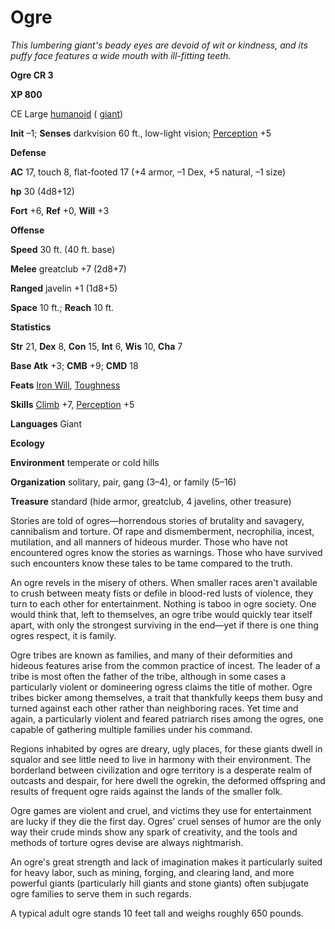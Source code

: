# Ogre

_This lumbering giant's beady eyes are devoid of wit or kindness, and its puffy face features a wide mouth with ill-fitting teeth._

**Ogre CR 3**

**XP 800**

CE Large [humanoid](creatureTypes.md#_humanoid) ( [giant](creatureTypes.md#_giant-type))

**Init** –1; **Senses** darkvision 60 ft., low-light vision; [Perception](../skills/perception.md#_perception) +5

**Defense**

**AC** 17, touch 8, flat-footed 17 (+4 armor, –1 Dex, +5 natural, –1 size)

**hp** 30 (4d8+12)

**Fort** +6, **Ref** +0, **Will** +3

**Offense**

**Speed** 30 ft. (40 ft. base)

**Melee** greatclub +7 (2d8+7)

**Ranged** javelin +1 (1d8+5)

**Space** 10 ft.; **Reach** 10 ft.

**Statistics**

**Str** 21, **Dex** 8, **Con** 15, **Int** 6, **Wis** 10, **Cha** 7

**Base Atk** +3; **CMB** +9; **CMD** 18

**Feats** [Iron Will](../feats.md#_iron-will), [Toughness](../feats.md#_toughness)

**Skills** [Climb](../skills/climb.md#_climb) +7, [Perception](../skills/perception.md#_perception) +5

**Languages** Giant

**Ecology**

**Environment** temperate or cold hills

**Organization** solitary, pair, gang (3–4), or family (5–16)

**Treasure** standard (hide armor, greatclub, 4 javelins, other treasure)

Stories are told of ogres—horrendous stories of brutality and savagery, cannibalism and torture. Of rape and dismemberment, necrophilia, incest, mutilation, and all manners of hideous murder. Those who have not encountered ogres know the stories as warnings. Those who have survived such encounters know these tales to be tame compared to the truth.

An ogre revels in the misery of others. When smaller races aren't available to crush between meaty fists or defile in blood-red lusts of violence, they turn to each other for entertainment. Nothing is taboo in ogre society. One would think that, left to themselves, an ogre tribe would quickly tear itself apart, with only the strongest surviving in the end—yet if there is one thing ogres respect, it is family.

Ogre tribes are known as families, and many of their deformities and hideous features arise from the common practice of incest. The leader of a tribe is most often the father of the tribe, although in some cases a particularly violent or domineering ogress claims the title of mother. Ogre tribes bicker among themselves, a trait that thankfully keeps them busy and turned against each other rather than neighboring races. Yet time and again, a particularly violent and feared patriarch rises among the ogres, one capable of gathering multiple families under his command.

Regions inhabited by ogres are dreary, ugly places, for these giants dwell in squalor and see little need to live in harmony with their environment. The borderland between civilization and ogre territory is a desperate realm of outcasts and despair, for here dwell the ogrekin, the deformed offspring and results of frequent ogre raids against the lands of the smaller folk.

Ogre games are violent and cruel, and victims they use for entertainment are lucky if they die the first day. Ogres' cruel senses of humor are the only way their crude minds show any spark of creativity, and the tools and methods of torture ogres devise are always nightmarish.

An ogre's great strength and lack of imagination makes it particularly suited for heavy labor, such as mining, forging, and clearing land, and more powerful giants (particularly hill giants and stone giants) often subjugate ogre families to serve them in such regards.

A typical adult ogre stands 10 feet tall and weighs roughly 650 pounds.

